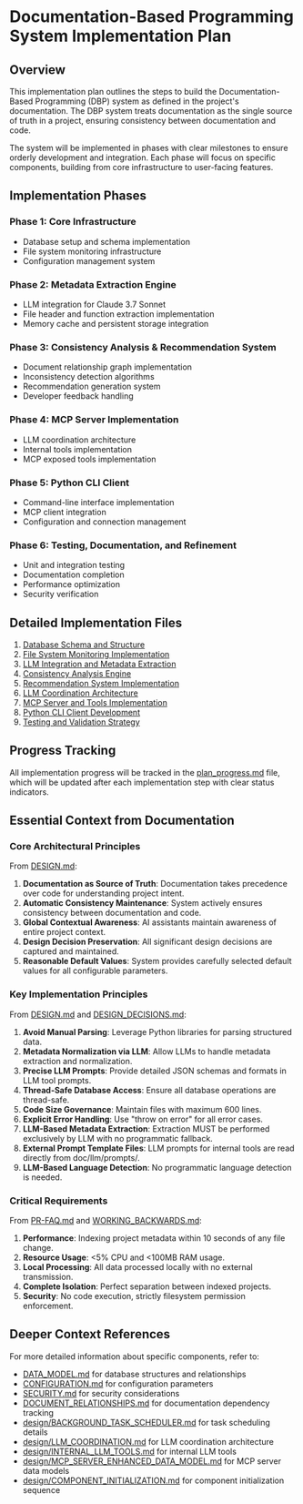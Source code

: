 # Documentation-Based Programming System Implementation Plan

## Overview

This implementation plan outlines the steps to build the Documentation-Based Programming (DBP) system as defined in the project's documentation. The DBP system treats documentation as the single source of truth in a project, ensuring consistency between documentation and code.

The system will be implemented in phases with clear milestones to ensure orderly development and integration. Each phase will focus on specific components, building from core infrastructure to user-facing features.

## Implementation Phases

### Phase 1: Core Infrastructure
- Database setup and schema implementation
- File system monitoring infrastructure
- Configuration management system

### Phase 2: Metadata Extraction Engine
- LLM integration for Claude 3.7 Sonnet
- File header and function extraction implementation
- Memory cache and persistent storage integration

### Phase 3: Consistency Analysis & Recommendation System
- Document relationship graph implementation
- Inconsistency detection algorithms
- Recommendation generation system
- Developer feedback handling

### Phase 4: MCP Server Implementation
- LLM coordination architecture
- Internal tools implementation
- MCP exposed tools implementation

### Phase 5: Python CLI Client
- Command-line interface implementation
- MCP client integration
- Configuration and connection management

### Phase 6: Testing, Documentation, and Refinement
- Unit and integration testing
- Documentation completion
- Performance optimization
- Security verification

## Detailed Implementation Files

1. [Database Schema and Structure](plan_database_schema.md)
2. [File System Monitoring Implementation](plan_filesystem_monitor.md)
3. [LLM Integration and Metadata Extraction](plan_llm_metadata_extraction.md)
4. [Consistency Analysis Engine](plan_consistency_analysis.md)
5. [Recommendation System Implementation](plan_recommendation_system.md)
6. [LLM Coordination Architecture](plan_llm_coordination.md)
7. [MCP Server and Tools Implementation](plan_mcp_server.md)
8. [Python CLI Client Development](plan_python_cli.md)
9. [Testing and Validation Strategy](plan_testing_strategy.md)

## Progress Tracking

All implementation progress will be tracked in the [plan_progress.md](plan_progress.md) file, which will be updated after each implementation step with clear status indicators.

## Essential Context from Documentation

### Core Architectural Principles

From [DESIGN.md](../doc/DESIGN.md):

1. **Documentation as Source of Truth**: Documentation takes precedence over code for understanding project intent.
2. **Automatic Consistency Maintenance**: System actively ensures consistency between documentation and code.
3. **Global Contextual Awareness**: AI assistants maintain awareness of entire project context.
4. **Design Decision Preservation**: All significant design decisions are captured and maintained.
5. **Reasonable Default Values**: System provides carefully selected default values for all configurable parameters.

### Key Implementation Principles

From [DESIGN.md](../doc/DESIGN.md) and [DESIGN_DECISIONS.md](../doc/DESIGN_DECISIONS.md):

1. **Avoid Manual Parsing**: Leverage Python libraries for parsing structured data.
2. **Metadata Normalization via LLM**: Allow LLMs to handle metadata extraction and normalization.
3. **Precise LLM Prompts**: Provide detailed JSON schemas and formats in LLM tool prompts.
4. **Thread-Safe Database Access**: Ensure all database operations are thread-safe.
5. **Code Size Governance**: Maintain files with maximum 600 lines.
6. **Explicit Error Handling**: Use "throw on error" for all error cases.
7. **LLM-Based Metadata Extraction**: Extraction MUST be performed exclusively by LLM with no programmatic fallback.
8. **External Prompt Template Files**: LLM prompts for internal tools are read directly from doc/llm/prompts/.
9. **LLM-Based Language Detection**: No programmatic language detection is needed.

### Critical Requirements

From [PR-FAQ.md](../doc/PR-FAQ.md) and [WORKING_BACKWARDS.md](../doc/WORKING_BACKWARDS.md):

1. **Performance**: Indexing project metadata within 10 seconds of any file change.
2. **Resource Usage**: <5% CPU and <100MB RAM usage.
3. **Local Processing**: All data processed locally with no external transmission.
4. **Complete Isolation**: Perfect separation between indexed projects.
5. **Security**: No code execution, strictly filesystem permission enforcement.

## Deeper Context References

For more detailed information about specific components, refer to:

- [DATA_MODEL.md](../doc/DATA_MODEL.md) for database structures and relationships
- [CONFIGURATION.md](../doc/CONFIGURATION.md) for configuration parameters
- [SECURITY.md](../doc/SECURITY.md) for security considerations
- [DOCUMENT_RELATIONSHIPS.md](../doc/DOCUMENT_RELATIONSHIPS.md) for documentation dependency tracking
- [design/BACKGROUND_TASK_SCHEDULER.md](../doc/design/BACKGROUND_TASK_SCHEDULER.md) for task scheduling details
- [design/LLM_COORDINATION.md](../doc/design/LLM_COORDINATION.md) for LLM coordination architecture
- [design/INTERNAL_LLM_TOOLS.md](../doc/design/INTERNAL_LLM_TOOLS.md) for internal LLM tools
- [design/MCP_SERVER_ENHANCED_DATA_MODEL.md](../doc/design/MCP_SERVER_ENHANCED_DATA_MODEL.md) for MCP server data models
- [design/COMPONENT_INITIALIZATION.md](../doc/design/COMPONENT_INITIALIZATION.md) for component initialization sequence
